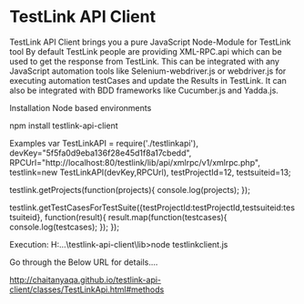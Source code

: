 TestLink API Client
====
TestLink API Client brings you a pure JavaScript Node-Module for TestLink tool
By default TestLink people are providing XML-RPC.api which can be used to get the response from TestLink.
This can be integrated with any JavaScript automation tools like Selenium-webdriver.js or webdriver.js for 
executing automation testCases and update the Results in TestLink. It can also be integrated with BDD frameworks 
like Cucumber.js and Yadda.js.

Installation
Node based environments 

npm install testlink-api-client

Examples
var TestLinkAPI = require('./testlinkapi'),
	devKey="5f5fa0d9eba136f28e45d1f8a17cbedd",
	RPCUrl="http://localhost:80/testlink/lib/api/xmlrpc/v1/xmlrpc.php",
	testlink=new TestLinkAPI(devKey,RPCUrl),
	testProjectId=12,
	testsuiteid=13;


testlink.getProjects(function(projects){
console.log(projects);
}); 

testlink.getTestCasesForTestSuite({testProjectId:testProjectId,testsuiteid:testsuiteid}, function(result){
	result.map(function(testcases){
	console.log(testcases);
	}); 
}); 

Execution:
H:\...\testlink-api-client\lib>node testlinkclient.js

Go through the Below URL for details....

http://chaitanyaqa.github.io/testlink-api-client/classes/TestLinkApi.html#methods
